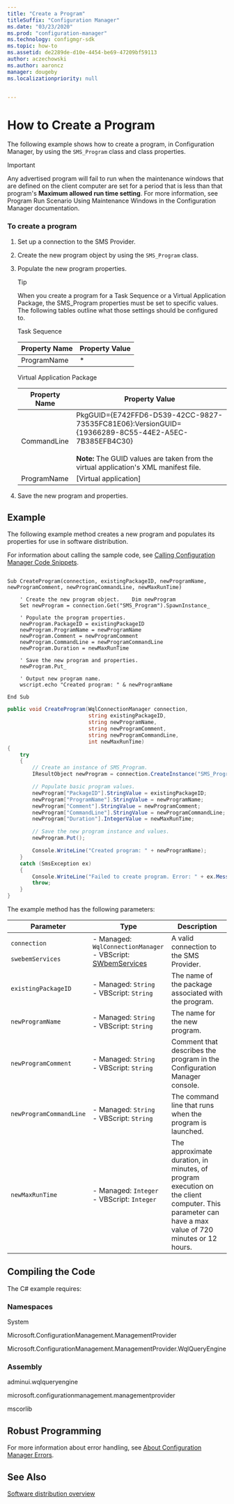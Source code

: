 ```yaml
---
title: "Create a Program"
titleSuffix: "Configuration Manager"
ms.date: "03/23/2020"
ms.prod: "configuration-manager"
ms.technology: configmgr-sdk
ms.topic: how-to
ms.assetid: de2289de-d10e-4454-be69-47209bf59113
author: aczechowski
ms.author: aaroncz
manager: dougeby
ms.localizationpriority: null


---
```

# How to Create a Program
The following example shows how to create a program, in Configuration Manager, by using the `SMS_Program` class and class properties.  

> [!IMPORTANT]
>  Any advertised program will fail to run when the maintenance windows that are defined on the client computer are set for a period that is less than that program's **Maximum allowed run time setting**. For more information, see Program Run Scenario Using Maintenance Windows in the Configuration Manager documentation.  

### To create a program  

1. Set up a connection to the SMS Provider.  

2. Create the new program object by using the `SMS_Program` class.  

3. Populate the new program properties.  

   > [!TIP]
   >  When you create a program for a Task Sequence or a Virtual Application Package, the SMS_Program properties must be set to specific values. The following tables outline what those settings should be configured to.  

    Task Sequence  

    |Property Name|Property Value|  
   |-------------------|--------------------|  
   |ProgramName|*|  

    Virtual Application Package  

   | Property Name |                                                                                           Property Value                                                                                            |
   |---------------|-----------------------------------------------------------------------------------------------------------------------------------------------------------------------------------------------------|
   |  CommandLine  | PkgGUID={E742FFD6-D539-42CC-9827-73535FC81E06}:VersionGUID={19366289-8C55-44E2-A5EC-7B385EFB4C30}<br /><br /> **Note:** The GUID values are taken from the virtual application's XML manifest file. |
   |  ProgramName  |                                                                                        [Virtual application]                                                                                        |


4. Save the new program and properties.  

## Example  
 The following example method creates a new program and populates its properties for use in software distribution.  

 For information about calling the sample code, see [Calling Configuration Manager Code Snippets](../../../../develop/core/understand/calling-code-snippets.md).  

```vbs  

Sub CreateProgram(connection, existingPackageID, newProgramName, newProgramComment, newProgramCommandLine, newMaxRunTime)  

    ' Create the new program object.    Dim newProgram  
    Set newProgram = connection.Get("SMS_Program").SpawnInstance_  

    ' Populate the program properties.  
    newProgram.PackageID = existingPackageID  
    newProgram.ProgramName = newProgramName  
    newProgram.Comment = newProgramComment  
    newProgram.CommandLine = newProgramCommandLine  
    newProgram.Duration = newMaxRunTime  

    ' Save the new program and properties.  
    newProgram.Put_  

    ' Output new program name.  
    wscript.echo "Created program: " & newProgramName  

End Sub  
```  

```c#  
public void CreateProgram(WqlConnectionManager connection,   
                          string existingPackageID,   
                          string newProgramName,   
                          string newProgramComment,   
                          string newProgramCommandLine,  
                          int newMaxRunTime)  
{  
    try  
    {  
        // Create an instance of SMS_Program.  
        IResultObject newProgram = connection.CreateInstance("SMS_Program");  

        // Populate basic program values.  
        newProgram["PackageID"].StringValue = existingPackageID;  
        newProgram["ProgramName"].StringValue = newProgramName;  
        newProgram["Comment"].StringValue = newProgramComment;  
        newProgram["CommandLine"].StringValue = newProgramCommandLine;  
        newProgram["Duration"].IntegerValue = newMaxRunTime;  

        // Save the new program instance and values.  
        newProgram.Put();  

        Console.WriteLine("Created program: " + newProgramName);  
    }  
    catch (SmsException ex)  
    {  
        Console.WriteLine("Failed to create program. Error: " + ex.Message);  
        throw;  
    }  
}  
```  

 The example method has the following parameters:  

|Parameter|Type|Description|  
|---------------|----------|-----------------|  
|`connection`<br /><br /> `swebemServices`|-   Managed: `WqlConnectionManager`<br />-   VBScript: [SWbemServices](/windows/win32/wmisdk/swbemservices)|A valid connection to the SMS Provider.|  
|`existingPackageID`|-   Managed: `String`<br />-   VBScript: `String`|The name of the package associated with the program.|  
|`newProgramName`|-   Managed: `String`<br />-   VBScript: `String`|The name for the new program.|  
|`newProgramComment`|-   Managed: `String`<br />-   VBScript: `String`|Comment that describes the program in the Configuration Manager console.|  
|`newProgramCommandLine`|-   Managed: `String`<br />-   VBScript: `String`|The command line that runs when the program is launched.|  
|`newMaxRunTime`|-   Managed: `Integer`<br />-   VBScript: `Integer`|The approximate duration, in minutes, of program execution on the client computer. This parameter can have a max value of 720 minutes or 12 hours.|  

## Compiling the Code  
 The C# example requires:  

### Namespaces  
 System  

 Microsoft.ConfigurationManagement.ManagementProvider  

 Microsoft.ConfigurationManagement.ManagementProvider.WqlQueryEngine  

### Assembly  
 adminui.wqlqueryengine  

 microsoft.configurationmanagement.managementprovider  

 mscorlib  

## Robust Programming  
 For more information about error handling, see [About Configuration Manager Errors](../../../../develop/core/understand/about-configuration-manager-errors.md).  

## See Also  
 [Software distribution overview](software-distribution-overview.md)
